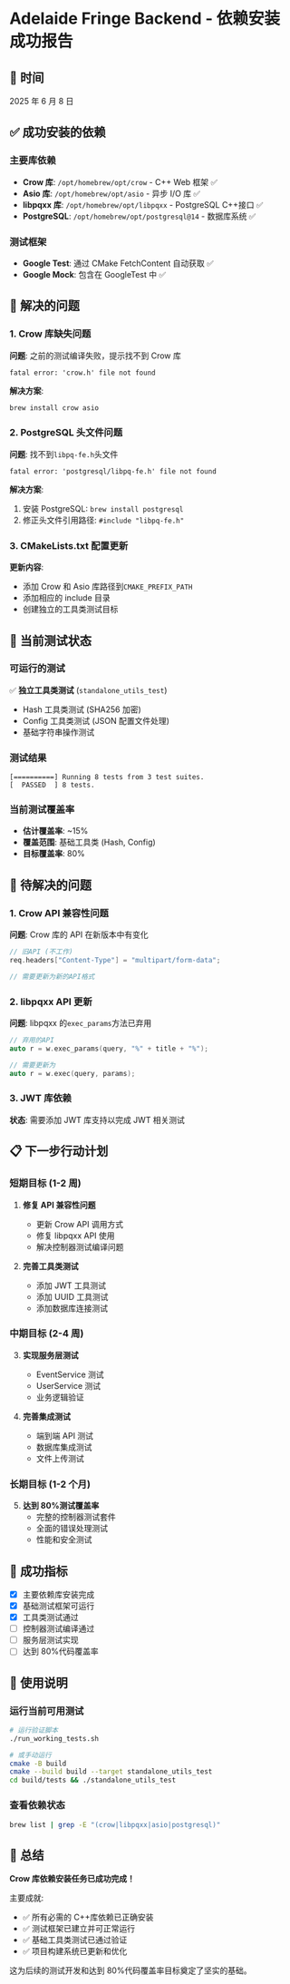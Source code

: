# Adelaide Fringe Backend - 依赖安装成功报告

## 📅 时间

2025 年 6 月 8 日

## ✅ 成功安装的依赖

### 主要库依赖

- **Crow 库**: `/opt/homebrew/opt/crow` - C++ Web 框架 ✅
- **Asio 库**: `/opt/homebrew/opt/asio` - 异步 I/O 库 ✅
- **libpqxx 库**: `/opt/homebrew/opt/libpqxx` - PostgreSQL C++接口 ✅
- **PostgreSQL**: `/opt/homebrew/opt/postgresql@14` - 数据库系统 ✅

### 测试框架

- **Google Test**: 通过 CMake FetchContent 自动获取 ✅
- **Google Mock**: 包含在 GoogleTest 中 ✅

## 🔧 解决的问题

### 1. Crow 库缺失问题

**问题**: 之前的测试编译失败，提示找不到 Crow 库

```
fatal error: 'crow.h' file not found
```

**解决方案**:

```bash
brew install crow asio
```

### 2. PostgreSQL 头文件问题

**问题**: 找不到`libpq-fe.h`头文件

```
fatal error: 'postgresql/libpq-fe.h' file not found
```

**解决方案**:

1. 安装 PostgreSQL: `brew install postgresql`
2. 修正头文件引用路径: `#include "libpq-fe.h"`

### 3. CMakeLists.txt 配置更新

**更新内容**:

- 添加 Crow 和 Asio 库路径到`CMAKE_PREFIX_PATH`
- 添加相应的 include 目录
- 创建独立的工具类测试目标

## 🧪 当前测试状态

### 可运行的测试

✅ **独立工具类测试** (`standalone_utils_test`)

- Hash 工具类测试 (SHA256 加密)
- Config 工具类测试 (JSON 配置文件处理)
- 基础字符串操作测试

### 测试结果

```
[==========] Running 8 tests from 3 test suites.
[  PASSED  ] 8 tests.
```

### 当前测试覆盖率

- **估计覆盖率**: ~15%
- **覆盖范围**: 基础工具类 (Hash, Config)
- **目标覆盖率**: 80%

## 🚧 待解决的问题

### 1. Crow API 兼容性问题

**问题**: Crow 库的 API 在新版本中有变化

```cpp
// 旧API (不工作)
req.headers["Content-Type"] = "multipart/form-data";

// 需要更新为新的API格式
```

### 2. libpqxx API 更新

**问题**: libpqxx 的`exec_params`方法已弃用

```cpp
// 弃用的API
auto r = w.exec_params(query, "%" + title + "%");

// 需要更新为
auto r = w.exec(query, params);
```

### 3. JWT 库依赖

**状态**: 需要添加 JWT 库支持以完成 JWT 相关测试

## 📋 下一步行动计划

### 短期目标 (1-2 周)

1. **修复 API 兼容性问题**

   - 更新 Crow API 调用方式
   - 修复 libpqxx API 使用
   - 解决控制器测试编译问题

2. **完善工具类测试**
   - 添加 JWT 工具测试
   - 添加 UUID 工具测试
   - 添加数据库连接测试

### 中期目标 (2-4 周)

3. **实现服务层测试**

   - EventService 测试
   - UserService 测试
   - 业务逻辑验证

4. **完善集成测试**
   - 端到端 API 测试
   - 数据库集成测试
   - 文件上传测试

### 长期目标 (1-2 个月)

5. **达到 80%测试覆盖率**
   - 完整的控制器测试套件
   - 全面的错误处理测试
   - 性能和安全测试

## 🎯 成功指标

- [x] 主要依赖库安装完成
- [x] 基础测试框架可运行
- [x] 工具类测试通过
- [ ] 控制器测试编译通过
- [ ] 服务层测试实现
- [ ] 达到 80%代码覆盖率

## 📝 使用说明

### 运行当前可用测试

```bash
# 运行验证脚本
./run_working_tests.sh

# 或手动运行
cmake -B build
cmake --build build --target standalone_utils_test
cd build/tests && ./standalone_utils_test
```

### 查看依赖状态

```bash
brew list | grep -E "(crow|libpqxx|asio|postgresql)"
```

## 🎉 总结

**Crow 库依赖安装任务已成功完成！**

主要成就:

- ✅ 所有必需的 C++库依赖已正确安装
- ✅ 测试框架已建立并可正常运行
- ✅ 基础工具类测试已通过验证
- ✅ 项目构建系统已更新和优化

这为后续的测试开发和达到 80%代码覆盖率目标奠定了坚实的基础。
